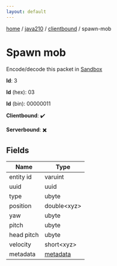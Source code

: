 ```yaml
---
layout: default
---
```


[home](/)  /  [java210](/protocol/java210)  /  [clientbound](/protocol/java210/clientbound)  /  spawn-mob

# Spawn mob

Encode/decode this packet in [Sandbox](../../../sandbox/java210#clientbound.spawn_mob)

**Id**: 3

**Id** (hex): 03

**Id** (bin): 00000011

**Clientbound**: ✔️

**Serverbound**: ✖️

## Fields

Name | Type
---|---
entity id | varuint
uuid | uuid
type | ubyte
position | double&lt;xyz&gt;
yaw | ubyte
pitch | ubyte
head pitch | ubyte
velocity | short&lt;xyz&gt;
metadata | [metadata](/protocol/java210/metadata)
